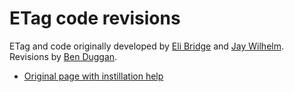# ETag code revisions
ETag and code originally developed by [Eli Bridge](https://github.com/Eli-S-Bridge) and [Jay Wilhelm](https://github.com/jaywilhelm).
Revisions by [Ben Duggan](https://github.com/BenSDuggan).

* [Original page with instillation help](https://github.com/Eli-S-Bridge/ETAG_4095_Apr2018)
